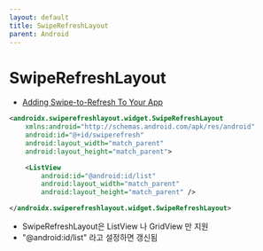 ```yaml
---
layout: default
title: SwipeRefreshLayout
parent: Android
---
```


# SwipeRefreshLayout

- [Adding Swipe-to-Refresh To Your App](https://developer.android.com/develop/ui/views/touch-and-input/swipe/add-swipe-interface)

```xml
<androidx.swiperefreshlayout.widget.SwipeRefreshLayout
    xmlns:android="http://schemas.android.com/apk/res/android"
    android:id="@+id/swiperefresh"
    android:layout_width="match_parent"
    android:layout_height="match_parent">

    <ListView
        android:id="@android:id/list"
        android:layout_width="match_parent"
        android:layout_height="match_parent" />

</androidx.swiperefreshlayout.widget.SwipeRefreshLayout>
```

- SwipeRefreshLayout은 ListView 나 GridView 만 지원
- "@android:id/list" 라고 설정하면 갱신됨
